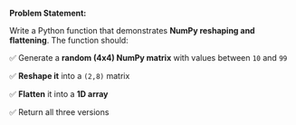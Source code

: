 **Problem Statement:**  

Write a Python function that demonstrates **NumPy reshaping and flattening**. The function should:


✅ Generate a **random (4x4) NumPy matrix** with values between `10` and `99`

✅ **Reshape it** into a `(2,8)` matrix

✅ **Flatten** it into a **1D array**

✅ Return all three versions

